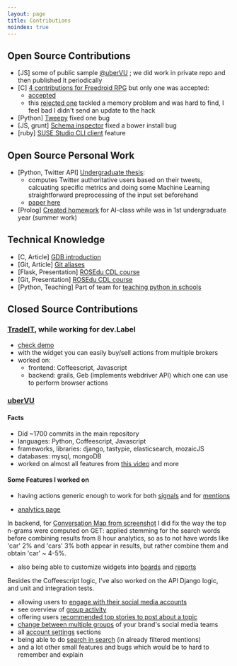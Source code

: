 ```yaml
---
layout: page
title: Contributions
noindex: true
---
```


## Open Source Contributions

* [JS] some of public sample [@uberVU](https://github.com/uberVU/mozaic/commit/c2a0e723abfa9abf33ddc3b8575e8bdac4e0b70f) ; we did work in private repo and then published it periodically
* [C] [4 contributions for Freedroid RPG](http://rb.freedroid.org/users/andreip/) but only one was accepted:
	* [accepted](http://rb.freedroid.org/r/1024/diff/)
	* this [rejected one](http://rb.freedroid.org/r/1077/) tackled a memory problem and was hard to find, I feel bad I didn't send an update to the hack
* [Python] [Tweepy](https://github.com/tweepy/tweepy/pull/446) fixed one bug
* [JS, grunt] [Schema inspector](https://github.com/Atinux/schema-inspector/pull/11) fixed a bower install bug
* [ruby] [SUSE Studio CLI client](https://github.com/susestudio/ssc/pull/1) feature

## Open Source Personal Work

* [Python, Twitter API] [Undergraduate thesis](https://github.com/andreip/tweeter-authorities):
	* computes Twitter authoritative users based on their tweets, calcuating specific metrics and doing some Machine Learning straightforward preprocessing of the input set beforehand
	* [paper here](https://www.dropbox.com/s/3xh7hjxewtgdswe/findingtopicalauthoritiesontwitter.pdf?dl=0)
* [Prolog] [Created homework](https://github.com/andreip/AI-MAS) for AI-class while was in 1st undergraduate year (summer work)

## Technical Knowledge

* [C, Article] [GDB introduction](http://techblog.rosedu.org/gdb-a-basic-workflow.html)
* [Git, Article] [Git aliases](http://techblog.rosedu.org/git-speeding-workflow.html)
* [Flask, Presentation] [ROSEdu CDL course](http://cdl.rosedu.org/2013-unibuc/#details_course3)
* [Git, Presentation] [ROSEdu CDL course](http://cdl.rosedu.org/2013/#details_course2)
* [Python, Teaching] Part of team for [teaching python in schools](http://py4school.rosedu.org/)

## Closed Source Contributions

### [TradeIT](https://www.tradingticket.com/), while working for dev.Label

* [check demo](https://www.tradingticket.com/widget/examples.html)
* with the widget you can easily buy/sell actions from multiple brokers
* worked on:
	* frontend: Coffeescript, Javascript
	* backend: grails, Geb (implements webdriver API) which one can use to perform browser actions

### [uberVU](http://ubervu.com/)

#### Facts

* Did ~1700 commits in the main repository
* languages: Python, Coffeescript, Javascript
* frameworks, libraries: django, tastypie, elasticsearch, mozaicJS
* databases: mysql, mongoDB
* worked on almost all features from [this video](https://www.youtube.com/watch?v=wFN_Lw6WSg0) and more

#### Some Features I worked on

* having actions generic enough to work for both [signals](https://drive.google.com/file/d/0Bxk_4cdT7c8fdnhEcDdPdmI2T28/view?usp=sharing) and for [mentions](https://drive.google.com/file/d/0Bxk_4cdT7c8fM2dKX1ZLdjBaX2M/view?usp=sharing)

* [analytics page](https://drive.google.com/file/d/0Bxk_4cdT7c8fSFU4SXBMWlRmMzg/view?usp=sharing)

In backend, for [Conversation Map from screenshot](https://drive.google.com/file/d/0Bxk_4cdT7c8fSFU4SXBMWlRmMzg/view?usp=sharing) I did fix the way the top n-grams were computed on GET: applied stemming for the search words before combining results from 8 hour analytics, so as to not have words like 'car' 2% and 'cars' 3% both appear in results, but rather combine them and obtain 'car' ~ 4-5%.

* also being able to customize widgets into [boards](https://drive.google.com/file/d/0Bxk_4cdT7c8fbGZJaWRuTWRPbms/view?usp=sharing) and [reports](https://drive.google.com/file/d/0Bxk_4cdT7c8fYmxxcVlDOEw0VWs/view?usp=sharing)

Besides the Coffeescript logic, I've also worked on the API Django logic, and unit and integration tests.

* allowing users to [engage with their social media accounts](https://drive.google.com/file/d/0Bxk_4cdT7c8fa0lDR3NCRlh3X2c/view?usp=sharing)
* see overview of [group activity](https://drive.google.com/file/d/0Bxk_4cdT7c8faXZrV2hKS2RsUE0/view?usp=sharing)
* offering users [recommended top stories to post about a topic](https://drive.google.com/file/d/0Bxk_4cdT7c8fR0t6MV9LQmpZcjQ/view?usp=sharing)
* [change between multiple groups](https://drive.google.com/file/d/0Bxk_4cdT7c8fU3cxNktyRENUeDQ/view?usp=sharing) of your brand's social media teams
* all [account settings](https://drive.google.com/file/d/0Bxk_4cdT7c8fekJKMmNhVEo1Umc/view?usp=sharing) sections
* being able to do [search in search](https://drive.google.com/file/d/0Bxk_4cdT7c8fb0pGRVpKTGtkdnM/view?usp=sharing) (in already filtered mentions)
* and a lot other small features and bugs which would be to hard to remember and explain
